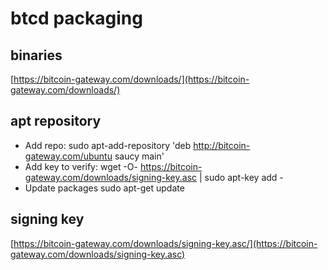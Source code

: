 # btcd packaging


## binaries
[https://bitcoin-gateway.com/downloads/](https://bitcoin-gateway.com/downloads/)

## apt repository
* Add repo:
    sudo apt-add-repository 'deb http://bitcoin-gateway.com/ubuntu saucy main'
* Add key to verify:
    wget -O- https://bitcoin-gateway.com/downloads/signing-key.asc | sudo apt-key add -
* Update packages
    sudo apt-get update

## signing key
[https://bitcoin-gateway.com/downloads/signing-key.asc/](https://bitcoin-gateway.com/downloads/signing-key.asc)
